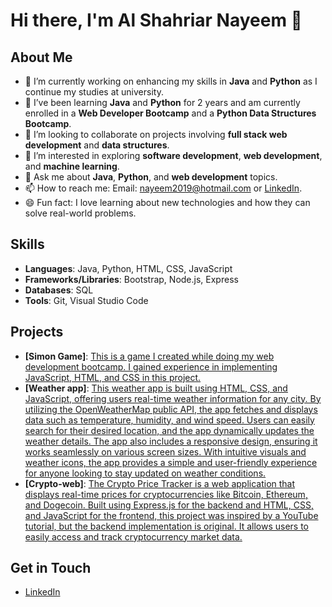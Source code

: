 # Hi there, I'm Al Shahriar Nayeem 👋

## About Me
- 🔭 I’m currently working on enhancing my skills in **Java** and **Python** as I continue my studies at university.
- 🌱 I’ve been learning **Java** and **Python** for 2 years and am currently enrolled in a **Web Developer Bootcamp** and a **Python Data Structures Bootcamp**.
- 👯 I’m looking to collaborate on projects involving **full stack web development** and **data structures**.
- 🤔 I’m interested in exploring **software development**, **web development**, and **machine learning**.
- 💬 Ask me about **Java**, **Python**, and **web development** topics.
- 📫 How to reach me: Email: [nayeem2019@hotmail.com](mailto:nayeem2019@hotmail.com) or [LinkedIn](https://www.linkedin.com/in/al-shahriar-nayeem-244196252).
- 😄 Fun fact: I love learning about new technologies and how they can solve real-world problems.

## Skills
- **Languages**: Java, Python, HTML, CSS, JavaScript
- **Frameworks/Libraries**: Bootstrap, Node.js, Express
- **Databases**: SQL
- **Tools**: Git, Visual Studio Code

## Projects
- **[Simon Game]**: [This is a game I created while doing my web development bootcamp. I gained experience in implementing JavaScript, HTML, and CSS in this project.](https://alnayeem01.github.io/simon-game/)
- **[Weather app]**: [This weather app is built using HTML, CSS, and JavaScript, offering users real-time weather information for any city. By utilizing the OpenWeatherMap public API, the app fetches and displays data such as temperature, humidity, and wind speed. Users can easily search for their desired location, and the app dynamically updates the weather details. The app also includes a responsive design, ensuring it works seamlessly on various screen sizes. With intuitive visuals and weather icons, the app provides a simple and user-friendly experience for anyone looking to stay updated on weather conditions.](https://alnayeem01.github.io/weather-app/)
- **[Crypto-web]**: [The Crypto Price Tracker is a web application that displays real-time prices for cryptocurrencies like Bitcoin, Ethereum, and Dogecoin. Built using Express.js for the backend and HTML, CSS, and JavaScript for the frontend, this project was inspired by a YouTube tutorial, but the backend implementation is original. It allows users to easily access and track cryptocurrency market data.](https://alnayeem01.github.io/crypto-web/)

## Get in Touch
- [LinkedIn](https://www.linkedin.com/in/al-shahriar-nayeem-244196252)

